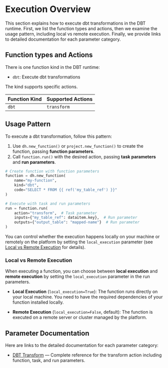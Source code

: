 # Execution Overview

This section explains how to execute dbt transformations in the DBT runtime.
First, we list the function types and actions, then we examine the usage pattern, including local vs remote execution.
Finally, we provide links to detailed documentation for each parameter category.

## Function types and Actions

There is one function kind in the DBT runtime:

- `dbt`: Execute dbt transformations

The kind supports specific actions.

| Function Kind | Supported Actions |
| --- | --- |
| `dbt` | `transform` |

## Usage Pattern

To execute a dbt transformation, follow this pattern:

1. Use `dh.new_function()` or `project.new_function()` to create the function, passing **function parameters**.
2. Call `function.run()` with the desired action, passing **task parameters** and **run parameters**.

```python
# Create function with function parameters
function = dh.new_function(
    name="my-function",
    kind="dbt",
    code="SELECT * FROM {{ ref('my_table_ref') }}"
)

# Execute with task and run parameters
run = function.run(
    action="transform",  # Task parameter
    inputs={"my_table_ref": dataitem.key},  # Run parameter
    outputs={"output_table": "mapped-name"}  # Run parameter
)
```

You can control whether the execution happens locally on your machine or remotely on the platform by setting the `local_execution` parameter (see [Local vs Remote Execution](#local-vs-remote-execution) for details).

### Local vs Remote Execution

When executing a function, you can choose between **local execution** and **remote execution** by setting the `local_execution` parameter in the run parameters.

- **Local Execution** (`local_execution=True`): The function runs directly on your local machine. You need to have the required dependencies of your function installed locally.

- **Remote Execution** (`local_execution=False`, default): The function is executed on a remote server or cluster managed by the platform.

## Parameter Documentation

Here are links to the detailed documentation for each parameter category:

- [DBT Transform](actions/dbt-transform.md) — Complete reference for the transform action including function, task, and run parameters.

